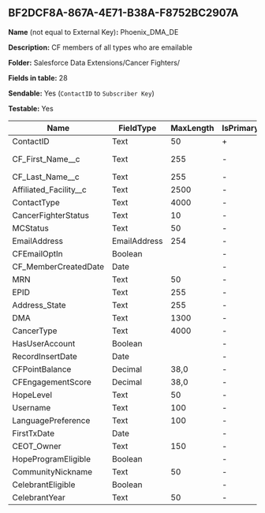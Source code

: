 ## BF2DCF8A-867A-4E71-B38A-F8752BC2907A

**Name** (not equal to External Key)**:** Phoenix_DMA_DE

**Description:** CF members of all types who are emailable

**Folder:** Salesforce Data Extensions/Cancer Fighters/

**Fields in table:** 28

**Sendable:** Yes (`ContactID` to `Subscriber Key`)

**Testable:** Yes

| Name | FieldType | MaxLength | IsPrimaryKey | IsNullable | DefaultValue |
| --- | --- | --- | --- | --- | --- |
| ContactID | Text | 50 | + | - |  |
| CF_First_Name__c | Text | 255 | - | + | Cancer Fighter |
| CF_Last_Name__c | Text | 255 | - | + |  |
| Affiliated_Facility__c | Text | 2500 | - | + |  |
| ContactType | Text | 4000 | - | + |  |
| CancerFighterStatus | Text | 10 | - | + |  |
| MCStatus | Text | 50 | - | + |  |
| EmailAddress | EmailAddress | 254 | - | + |  |
| CFEmailOptIn | Boolean |  | - | + |  |
| CF_MemberCreatedDate | Date |  | - | + |  |
| MRN | Text | 50 | - | + |  |
| EPID | Text | 255 | - | + |  |
| Address_State | Text | 255 | - | + |  |
| DMA | Text | 1300 | - | + |  |
| CancerType | Text | 4000 | - | + |  |
| HasUserAccount | Boolean |  | - | + |  |
| RecordInsertDate | Date |  | - | + | GetDate() |
| CFPointBalance | Decimal | 38,0 | - | + |  |
| CFEngagementScore | Decimal | 38,0 | - | + |  |
| HopeLevel | Text | 50 | - | + |  |
| Username | Text | 100 | - | + |  |
| LanguagePreference | Text | 100 | - | + |  |
| FirstTxDate | Date |  | - | + |  |
| CEOT_Owner | Text | 150 | - | + |  |
| HopeProgramEligible | Boolean |  | - | + |  |
| CommunityNickname | Text | 50 | - | + |  |
| CelebrantEligible | Boolean |  | - | + |  |
| CelebrantYear | Text | 50 | - | + |  |
